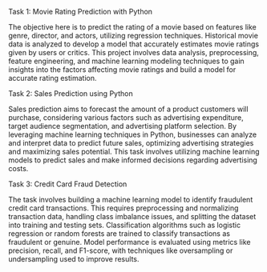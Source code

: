 Task 1: Movie Rating Prediction with Python

The objective here is to predict the rating of a movie based on features like genre, director, and actors, utilizing regression techniques. 
Historical movie data is analyzed to develop a model that accurately estimates movie ratings given by users or critics. 
This project involves data analysis, preprocessing, feature engineering, and machine learning modeling techniques to gain insights into the factors affecting movie ratings and build a model for accurate rating estimation.

Task 2: Sales Prediction using Python

Sales prediction aims to forecast the amount of a product customers will purchase, considering various factors such as advertising expenditure, target audience segmentation, and advertising platform selection. 
By leveraging machine learning techniques in Python, businesses can analyze and interpret data to predict future sales, optimizing advertising strategies and maximizing sales potential. 
This task involves utilizing machine learning models to predict sales and make informed decisions regarding advertising costs.

Task 3: Credit Card Fraud Detection

The task involves building a machine learning model to identify fraudulent credit card transactions. 
This requires preprocessing and normalizing transaction data, handling class imbalance issues, and splitting the dataset into training and testing sets. 
Classification algorithms such as logistic regression or random forests are trained to classify transactions as fraudulent or genuine. Model performance is evaluated using metrics like precision, recall, and F1-score, with techniques like oversampling or undersampling used to improve results.
